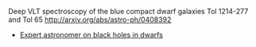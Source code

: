  Deep VLT spectroscopy of the blue compact dwarf galaxies Tol 1214-277 and Tol 65
http://arxiv.org/abs/astro-ph/0408392

* [Expert astronomer on black holes in dwarfs](http://amyreines.wix.com/welcome#!publications/cjg9)  